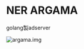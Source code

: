 NER ARGAMA
==============================

golang製adserver

![argama.img](http://blog-imgs-12-origin.fc2.com/x/n/c/xnchg601/img_1216673_29276738_0.jpg)


